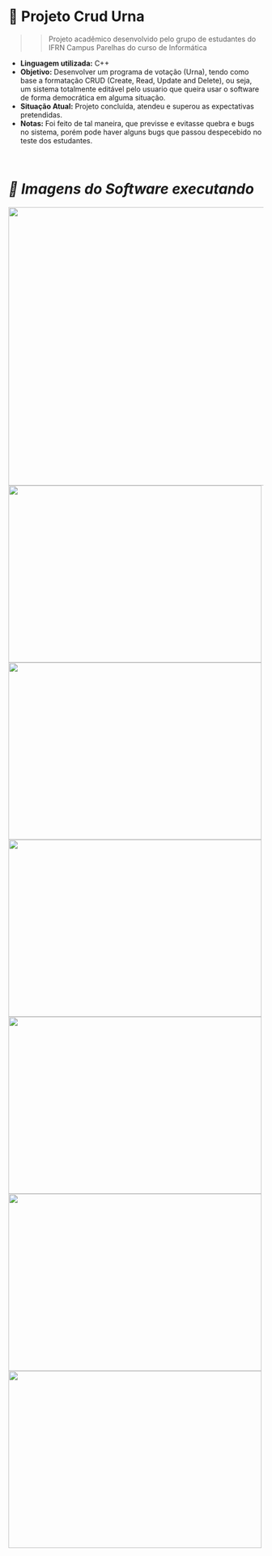 # 📍 Projeto Crud Urna
>> Projeto acadêmico desenvolvido pelo grupo de estudantes do IFRN Campus Parelhas do curso de Informática
- **Linguagem utilizada:** C++
- **Objetivo:** Desenvolver um programa de votação (Urna), tendo como base a formatação CRUD (Create, Read, Update and Delete), ou seja, um sistema totalmente editável pelo usuario que queira usar
o software de forma democrática em alguma situação.
- **Situação Atual:** Projeto concluída, atendeu e superou as expectativas pretendidas.
- **Notas:** Foi feito de tal maneira, que previsse e evitasse quebra e bugs no sistema, porém pode haver alguns bugs que passou despecebido no teste dos estudantes.

<div>
<br>
<h1><i> 📸 Imagens do Software executando </i></h1>
<img src = "https://user-images.githubusercontent.com/93408918/189507326-1a713916-36ac-40df-9035-d869f7aa34d3.png" height="550px" width="1000px">
<img src = "https://user-images.githubusercontent.com/93408918/189507326-1a713916-36ac-40df-9035-d869f7aa34d3.png" height="350px" width="500px">
<img src = "https://user-images.githubusercontent.com/93408918/189508656-4ec64def-1fe9-40f2-a85d-0264d1cdfc12.png" height="350px" width="500px">
<img src = "https://user-images.githubusercontent.com/93408918/189507326-1a713916-36ac-40df-9035-d869f7aa34d3.png" height="350px" width="500px">
<img src = "https://user-images.githubusercontent.com/93408918/189507326-1a713916-36ac-40df-9035-d869f7aa34d3.png" height="350px" width="500px">
<img src = "https://user-images.githubusercontent.com/93408918/189508676-95dc04ab-8183-48bd-9985-8e60d55cda1c.png" height="350px" width="500px">
<img src = "https://user-images.githubusercontent.com/93408918/189508600-fceaf27e-e5b7-4bba-ae4f-32ea273edf43.png" height="350px" width="500px">


